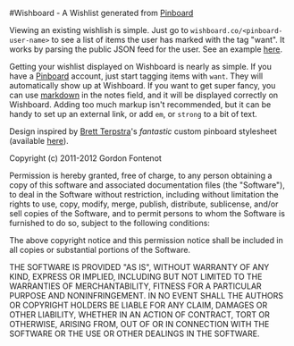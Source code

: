 #Wishboard - A Wishlist generated from [Pinboard][]

Viewing an existing wishlish is simple. Just go to `wishboard.co/<pinboard-user-name>` to see a list of items the user has marked with the tag "want". It works by parsing the public JSON feed for the user. See an example [here][my_wishboard].

Getting your wishlist displayed on Wishboard is nearly as simple. If you have a [Pinboard][] account, just start tagging items with `want`. They will automatically show up at Wishboard. If you want to get super fancy, you can use [markdown][] in the notes field, and it will be displayed correctly on Wishboard. Adding too much markup isn't recommended, but it can be handy to set up an external link, or add `em`, or `strong` to a bit of text.

Design inspired by [Brett Terpstra][]'s _fantastic_ custom pinboard stylesheet (available [here][bt-pinboard]).

Copyright (c) 2011-2012 Gordon Fontenot

Permission is hereby granted, free of charge, to any person obtaining a copy of this software and associated documentation files (the "Software"), to deal in the Software without restriction, including without limitation the rights to use, copy, modify, merge, publish, distribute, sublicense, and/or sell copies of the Software, and to permit persons to whom the Software is furnished to do so, subject to the following conditions:

The above copyright notice and this permission notice shall be included in all copies or substantial portions of the Software.

THE SOFTWARE IS PROVIDED "AS IS", WITHOUT WARRANTY OF ANY KIND, EXPRESS OR IMPLIED, INCLUDING BUT NOT LIMITED TO THE WARRANTIES OF MERCHANTABILITY, FITNESS FOR A PARTICULAR PURPOSE AND NONINFRINGEMENT. IN NO EVENT SHALL THE AUTHORS OR COPYRIGHT HOLDERS BE LIABLE FOR ANY CLAIM, DAMAGES OR OTHER LIABILITY, WHETHER IN AN ACTION OF CONTRACT, TORT OR OTHERWISE, ARISING FROM, OUT OF OR IN CONNECTION WITH THE SOFTWARE OR THE USE OR OTHER DEALINGS IN THE SOFTWARE.

[pinboard]: http://www.pinboard.in
[my_wishboard]: http://wishboard.co/gfontenot
[markdown]: http://daringfireball.net/projects/markdown/
[Brett Terpstra]: http://brettterpstra.com/
[bt-pinboard]: http://brettterpstra.com/pinboard-redesign-experiment/